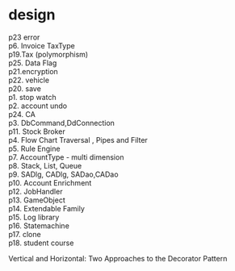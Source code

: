 # design
p23 error <br>
p6. Invoice TaxType  <br>
p19.Tax (polymorphism) <br>
p25. Data Flag <br>
p21.encryption <br>
p22. vehicle<br>
p20. save<br>
p1. stop watch <br>
p2. account undo <br>
p24. CA<br>
p3. DbCommand,DdConnection<br>
p11. Stock Broker<br>
p4. Flow Chart Traversal ,  Pipes and Filter<br>
p5. Rule Engine<br>
p7. AccountType - multi dimension <br>
p8. Stack, List, Queue<br>
p9. SADlg, CADlg, SADao,CADao<br>
p10. Account Enrichment <br>
p12. JobHandler<br>
p13. GameObject <br>
p14. Extendable Family<br>
p15. Log library<br>
p16. Statemachine<br>
p17. clone<br>
p18. student course<br>


Vertical and Horizontal: Two Approaches to the Decorator Pattern
